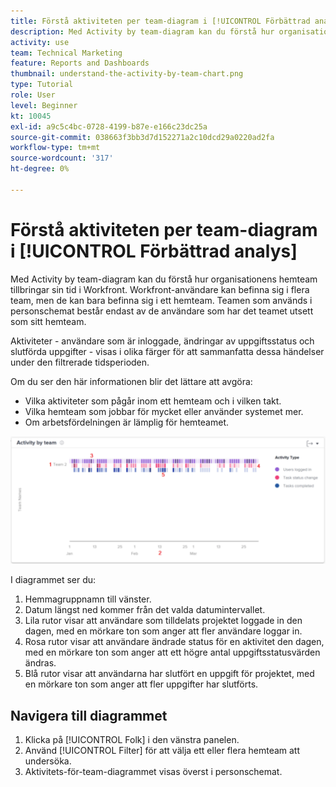 ```yaml
---
title: Förstå aktiviteten per team-diagram i [!UICONTROL Förbättrad analys]
description: Med Activity by team-diagram kan du förstå hur organisationens hemteam tillbringar sin tid i Workfront.
activity: use
team: Technical Marketing
feature: Reports and Dashboards
thumbnail: understand-the-activity-by-team-chart.png
type: Tutorial
role: User
level: Beginner
kt: 10045
exl-id: a9c5c4bc-0728-4199-b87e-e166c23dc25a
source-git-commit: 038663f3bb3d7d152271a2c10dcd29a0220ad2fa
workflow-type: tm+mt
source-wordcount: '317'
ht-degree: 0%

---
```


# Förstå aktiviteten per team-diagram i [!UICONTROL Förbättrad analys]

Med Activity by team-diagram kan du förstå hur organisationens hemteam tillbringar sin tid i Workfront. Workfront-användare kan befinna sig i flera team, men de kan bara befinna sig i ett hemteam. Teamen som används i personschemat består endast av de användare som har det teamet utsett som sitt hemteam.

Aktiviteter - användare som är inloggade, ändringar av uppgiftsstatus och slutförda uppgifter - visas i olika färger för att sammanfatta dessa händelser under den filtrerade tidsperioden.

Om du ser den här informationen blir det lättare att avgöra:

* Vilka aktiviteter som pågår inom ett hemteam och i vilken takt.
* Vilka hemteam som jobbar för mycket eller använder systemet mer.
* Om arbetsfördelningen är lämplig för hemteamet.

![En bild som visar en aktivitet per team med siffror i områden som beskrivs i punkterna nedan](assets/section-3-1.png)

I diagrammet ser du:

1. Hemmagruppnamn till vänster.
1. Datum längst ned kommer från det valda datumintervallet.
1. Lila rutor visar att användare som tilldelats projektet loggade in den dagen, med en mörkare ton som anger att fler användare loggar in.
1. Rosa rutor visar att användare ändrade status för en aktivitet den dagen, med en mörkare ton som anger att ett högre antal uppgiftsstatusvärden ändras.
1. Blå rutor visar att användarna har slutfört en uppgift för projektet, med en mörkare ton som anger att fler uppgifter har slutförts.

## Navigera till diagrammet

1. Klicka på [!UICONTROL Folk] i den vänstra panelen.
1. Använd [!UICONTROL Filter] för att välja ett eller flera hemteam att undersöka.
1. Aktivitets-för-team-diagrammet visas överst i personschemat.
